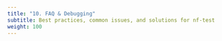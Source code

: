 ```yaml
---
title: "10. FAQ & Debugging"
subtitle: Best practices, common issues, and solutions for nf-test
weight: 100
---
```

